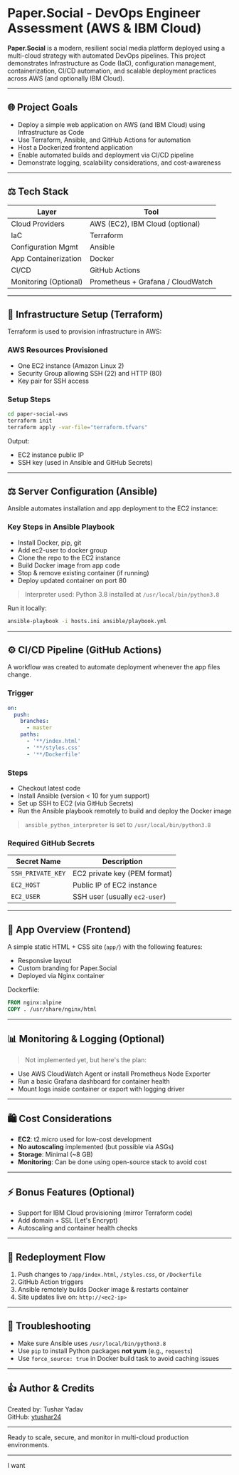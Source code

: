 # Paper.Social - DevOps Engineer Assessment (AWS & IBM Cloud)

**Paper.Social** is a modern, resilient social media platform deployed using a multi-cloud strategy with automated DevOps pipelines. This project demonstrates Infrastructure as Code (IaC), configuration management, containerization, CI/CD automation, and scalable deployment practices across AWS (and optionally IBM Cloud).

---

## 🌐 Project Goals

- Deploy a simple web application on AWS (and IBM Cloud) using Infrastructure as Code
- Use Terraform, Ansible, and GitHub Actions for automation
- Host a Dockerized frontend application
- Enable automated builds and deployment via CI/CD pipeline
- Demonstrate logging, scalability considerations, and cost-awareness

---

## ⚖️ Tech Stack

| Layer                 | Tool                              |
| --------------------- | --------------------------------- |
| Cloud Providers       | AWS (EC2), IBM Cloud (optional)   |
| IaC                   | Terraform                         |
| Configuration Mgmt    | Ansible                           |
| App Containerization  | Docker                            |
| CI/CD                 | GitHub Actions                    |
| Monitoring (Optional) | Prometheus + Grafana / CloudWatch |

---

## 🚀 Infrastructure Setup (Terraform)

Terraform is used to provision infrastructure in AWS:

### AWS Resources Provisioned

- One EC2 instance (Amazon Linux 2)
- Security Group allowing SSH (22) and HTTP (80)
- Key pair for SSH access

### Setup Steps

```bash
cd paper-social-aws
terraform init
terraform apply -var-file="terraform.tfvars"
```

Output:

- EC2 instance public IP
- SSH key (used in Ansible and GitHub Secrets)

---

## ⚖️ Server Configuration (Ansible)

Ansible automates installation and app deployment to the EC2 instance:

### Key Steps in Ansible Playbook

- Install Docker, pip, git
- Add ec2-user to docker group
- Clone the repo to the EC2 instance
- Build Docker image from app code
- Stop & remove existing container (if running)
- Deploy updated container on port 80

> Interpreter used: Python 3.8 installed at `/usr/local/bin/python3.8`

Run it locally:

```bash
ansible-playbook -i hosts.ini ansible/playbook.yml
```

---

## ⚙️ CI/CD Pipeline (GitHub Actions)

A workflow was created to automate deployment whenever the app files change.

### Trigger

```yaml
on:
  push:
    branches:
      - master
    paths:
      - '**/index.html'
      - '**/styles.css'
      - '**/Dockerfile'
```

### Steps

- Checkout latest code
- Install Ansible (version < 10 for yum support)
- Set up SSH to EC2 (via GitHub Secrets)
- Run the Ansible playbook remotely to build and deploy the Docker image

> `ansible_python_interpreter` is set to `/usr/local/bin/python3.8`

### Required GitHub Secrets

| Secret Name       | Description                   |
| ----------------- | ----------------------------- |
| `SSH_PRIVATE_KEY` | EC2 private key (PEM format)  |
| `EC2_HOST`        | Public IP of EC2 instance     |
| `EC2_USER`        | SSH user (usually `ec2-user`) |

---

## 📃 App Overview (Frontend)

A simple static HTML + CSS site (`app/`) with the following features:

- Responsive layout
- Custom branding for Paper.Social
- Deployed via Nginx container

Dockerfile:

```Dockerfile
FROM nginx:alpine
COPY . /usr/share/nginx/html
```

---

## 📊 Monitoring & Logging (Optional)

> Not implemented yet, but here's the plan:

- Use AWS CloudWatch Agent or install Prometheus Node Exporter
- Run a basic Grafana dashboard for container health
- Mount logs inside container or export with logging driver

---

## 🛍️ Cost Considerations

- **EC2**: t2.micro used for low-cost development
- **No autoscaling** implemented (but possible via ASGs)
- **Storage**: Minimal (\~8 GB)
- **Monitoring**: Can be done using open-source stack to avoid cost

---

## ⚡ Bonus Features (Optional)

- Support for IBM Cloud provisioning (mirror Terraform code)
- Add domain + SSL (Let's Encrypt)
- Autoscaling and container health checks

---

## 🔄 Redeployment Flow

1. Push changes to `/app/index.html`, `/styles.css`, or `/Dockerfile`
2. GitHub Action triggers
3. Ansible remotely builds Docker image & restarts container
4. Site updates live on: `http://<ec2-ip>`

---

## 🔧 Troubleshooting

- Make sure Ansible uses `/usr/local/bin/python3.8`
- Use `pip` to install Python packages **not yum** (e.g., `requests`)
- Use `force_source: true` in Docker build task to avoid caching issues

---

## 👍 Author & Credits

Created by: Tushar Yadav\
GitHub: [ytushar24](https://github.com/ytushar24)

---

Ready to scale, secure, and monitor in multi-cloud production environments.

---

I want 
